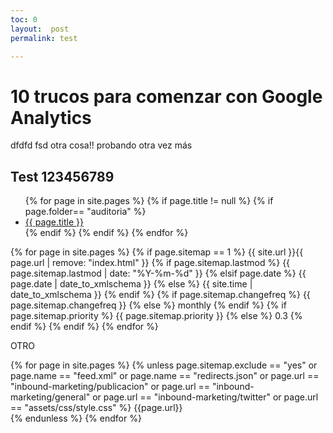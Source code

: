 ```yaml
---
toc: 0
layout:  post
permalink: test

---
```


# 10 trucos para comenzar con Google Analytics

dfdfd fsd otra cosa!! probando otra vez más

## Test  123456789



<ul>
{% for page in site.pages %}
{% if page.title != null  %}
	{% if page.folder== "auditoria" %}
	  <li><a href="{{ page.url }}">{{ page.title }}</a></li>
	{% endif %}
{% endif %}
{% endfor %}
</ul>

{% for page in site.pages %}
    {% if page.sitemap == 1 %}
    <url>
      <loc>{{ site.url }}{{ page.url | remove: "index.html" }}</loc>
      {% if page.sitemap.lastmod %}
        <lastmod>{{ page.sitemap.lastmod | date: "%Y-%m-%d" }}</lastmod>
      {% elsif page.date %}
        <lastmod>{{ page.date | date_to_xmlschema }}</lastmod>
      {% else %}
        <lastmod>{{ site.time | date_to_xmlschema }}</lastmod>
      {% endif %}
      {% if page.sitemap.changefreq %}
        <changefreq>{{ page.sitemap.changefreq }}</changefreq>
      {% else %}
        <changefreq>monthly</changefreq>
      {% endif %}
      {% if page.sitemap.priority %}
        <priority>{{ page.sitemap.priority }}</priority>
      {% else %}
        <priority>0.3</priority>
      {% endif %}
    </url>
	{% endif %}
  {% endfor %}

OTRO

{% for page in site.pages %}
  {% unless page.sitemap.exclude == "yes" or page.name == "feed.xml" or page.name == "redirects.json" or page.url == "inbound-marketing/publicacion" or page.url == "inbound-marketing/general" or page.url == "inbound-marketing/twitter" or page.url == "assets/css/style.css"  %}
    <url>
      <loc>{{page.url}}</loc>     
    </url>
    {% endunless %}
  {% endfor %}
<!--stackedit_data:
eyJoaXN0b3J5IjpbNTk3MjUzMTA4LDgxNDEyMjk3MiwxMjI5ND
EzNTcyLC0yMDYzMTExNzI2LDQzOTk3NDUzMywzNjc1NTE5NTcs
LTY2Njg2OTQwOCwyMDU1NTU3OTc1LC0xMzUyMTA3NzM3LDE1Mz
Y5NTAxNiwtNTUxMzA2MDAzLC0xNjc5NTg0MjQxLDIyMjE4Mzk1
MiwxMDgyODM0NjcyLDE0MDk2MjQzODYsMjEzOTgyNTIwMyw3ND
cwNTI0OTMsLTE3MzA5NTY3MDYsLTE3NTQ5MDc1ODIsMTcwMjY5
ODExNV19
-->